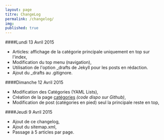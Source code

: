 ```yaml
---
layout: page
titre: ChangeLog
permalink: /changelog/
img: 
published: true
---
```


####Lundi 13 Avril 2015
 - Articles: affichage de la catégorie principale uniquement en top sur l'index,
 - Modification du top menu (navigation),
 - Utilisation de l'option _drafts de Jekyll pour les posts en rédaction.
 - Ajout du _drafts au .gitignore.


####Dimanche 12 Avril 2015
 - Modification des Catégories (YAML Lists),
 - Création de la page [catégories][cat] *(code dispo sur Github)*,
 - Modification de post (catégories en pied) seul la principale reste en top,


####Jeudi 9 Avril 2015
 - Ajout de ce changelog,
 - Ajout du sitemap.xml,
 - Passage à 5 articles par page.

 [cat]:	{{site.url}}/categories
